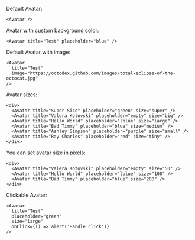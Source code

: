 Default Avatar:

```
<Avatar />
```

Avatar with custom background color:

```
<Avatar title="Test" placeholder="blue" />
```

Default Avatar with image:

```
<Avatar
  title="Test"
  image="https://octodex.github.com/images/total-eclipse-of-the-octocat.jpg"
/>
```

Avatar sizes:

```
<div>
  <Avatar title="Super Size" placeholder="green" size="super" />
  <Avatar title="Valera Kotovski" placeholder="empty" size="big" />
  <Avatar title="Hello World" placeholder="lblue" size="large" />
  <Avatar title="Bad Timmy" placeholder="blue" size="medium" />
  <Avatar title="Ashley Simpson" placeholder="purple" size="small" />
  <Avatar title="Ray Charles" placeholder="red" size="tiny" />
</div>
```

You can set avatar size in pixels:

```
<div>
  <Avatar title="Valera Kotovski" placeholder="empty" size="50" />
  <Avatar title="Hello World" placeholder="lblue" size="100" />
  <Avatar title="Bad Timmy" placeholder="blue" size="200" />
</div>
```

Clickable Avatar:

```
<Avatar
  title="Test"
  placeholder="green"
  size="large"
  onClick={() => alert('Handle click')}
/>
```
